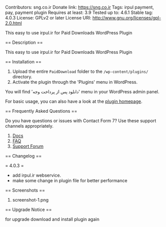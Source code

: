 Contributors: sng.co.ir
Donate link: https://sng.co.ir
Tags: irpul payment, pay, payment plugin
Requires at least: 3.9
Tested up to: 4.6.1
Stable tag: 4.0.3
License: GPLv2 or later
License URI: http://www.gnu.org/licenses/gpl-2.0.html

This easy to use irpul.ir for Paid Downloads WordPress Plugin

== Description ==

This easy to use irpul.ir for Paid Downloads WordPress Plugin

== Installation ==

1. Upload the entire `PaidDownload` folder to the `/wp-content/plugins/` directory.
1. Activate the plugin through the 'Plugins' menu in WordPress.

You will find 'دانلود پس از پرداخت وجه' menu in your WordPress admin panel.

For basic usage, you can also have a look at the [plugin homepage](https://sng.co.ir).

== Frequently Asked Questions ==

Do you have questions or issues with Contact Form 7? Use these support channels appropriately.

1. [Docs](https://sng.co.ir)
1. [FAQ](https://sng.co.ir)
1. [Support Forum](http://wordpress.org/support/plugin/paid-download)

== Changelog ==

= 4.0.3 =

* add irpul.ir webservice.
* make some change in plugin file for better performance

== Screenshots ==

1. screenshot-1.png 

 == Upgrade Notice ==
 
 for upgrade download and install plugin again
